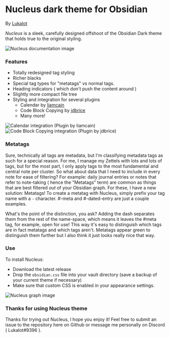 # Nucleus dark theme for Obsidian

By [Lukalot](https://github.com/Lukalot)

_Nucleus_ is a sleek, carefully designed offshoot of the Obsidian Dark theme that holds true to the original styling.

![Nucleus documentation image](https://github.com/Lukalot/Obsidian-Nucleus-Theme/blob/main/images/preview.png)

### Features
- Totally redesigned tag styling
- Richer blacks
- Special tag types for "metatags" vs normal tags.
- Heading indicators ( which don't push the content around )
- Slightly more compact file tree
- Styling and integration for several plugins
	- Calendar by [liamcain](https://github.com/liamcain/)
	- Code Block Copying by [jdbrice](https://github.com/jdbrice)
	- Many more!

![Calendar integration (Plugin by liamcain)](https://github.com/Lukalot/Obsidian-Nucleus-Theme/blob/main/images/nucleus_calendar_integration.png) ![Code Block Copying integration (Plugin by jdbrice)](https://github.com/Lukalot/Obsidian-Nucleus-Theme/blob/main/images/nucleus_code.png)

### Metatags
Sure, technically all tags are metadata, but I'm classifying metadata tags as such for a special reason. For me, I manage my Zettels with lots and lots of tags, but for the most part, I only apply tags to the most fundamental and central note per cluster. So what about data that I need to include in every note for ease of filtering? For example: daily journal entries or notes that refer to note-taking ( hence the "Metatags" term) are common as things that are best filtered *out* of your Obsidian graph. For these, I have a new solution: Metatags! To create a metatag with Nucleus, simply prefix your tag name with a `-` character. #-meta and #-dated-entry are just a couple examples.

What's the point of the distinction, you ask? Adding the dash separates them from the rest of the name-space, which means it leaves the #meta tag, for example, open for use! This way it's easy to distinguish which tags are in fact metatags and which tags aren't. Metatags appear green to distinguish them further but I also think it just looks really nice that way.

### Use
To install Nucleus:
 - Download the latest release
 - Drop the `obsidian.css` file into your vault directory (save a backup of your current theme if necessary)
 - Make sure that custom CSS is enabled in your appearance settings.

![Nucleus graph image](https://github.com/Lukalot/Obsidian-Nucleus-Theme/blob/main/images/nucleus_graph.png)

### Thanks for using Nucleus theme
Thanks for trying out Nucleus, I hope you enjoy it! Feel free to submit an issue to the repository here on Github or message me personally on Discord ( Lukalot#9396 ).
